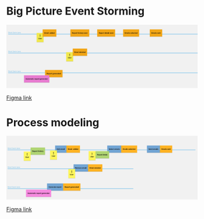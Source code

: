 # Big Picture Event Storming

![Event storming screenshot](./event-storming.png)

[Figma link](https://www.figma.com/design/nnyxTrRNJAPdis8KKhseNT/Event-Storming-(Community)-(Copy)-(Copy)?node-id=38-3558&p=f)

# Process modeling

![Process modeling](./process-modeling.png)

[Figma link](https://www.figma.com/design/nnyxTrRNJAPdis8KKhseNT/Event-Storming-(Community)-(Copy)-(Copy)?node-id=38-33487&p=f)
